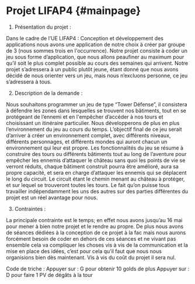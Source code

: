 # Projet LIFAP4 {#mainpage}

1. Présentation du projet :

Dans le cadre de l’UE LIFAP4 : Conception et développement des applications nous avons une
application de notre choix à créer par groupe de 3 (nous sommes trois en l'occurrence).
Notre projet consiste à coder un jeu sous forme d’application, que nous allons peaufiner au maximum
pour qu’il soit le plus complet possible au cours des semaines qui arrivent.
Notre projet s’adressera à un public plutôt jeune, étant donné que nous avons décidé de nous orienter
vers un jeu, mais nous n’excluons personne, ce jeu s’adressera à tous.


2. Description de la demande :

Nous souhaitons programmer un jeu de type “Tower Défense”, il consistera à défendre les zones
dans lesquelles se trouvent nos bâtiments, tout en se protégeant de l’ennemi et en l'empêcher d’accéder
à nos tours et choisissant un itinéraire particulier. Nous développerons de plus en plus l’environnement du jeu au cours du temps.
L’objectif final de ce jeu serait d’arriver à créer un environnement complet, avec différents niveaux,
différents personnages, et différents mondes qui auront chacun un environnement qui leur est propre.
Les fonctionnalités du jeu se résume à construire des tours ou différents bâtiments tout au long de
l’aventure pour empêcher les ennemis d’attaquer le château sans quoi les points de vie se verront
réduits, chaque bâtiment construit pourra être amélioré, aura sa propre capacité, et sera en charge
d’attaquer les ennemis qui se déplacent le long du circuit. Le circuit étant le chemin menant au château à protéger, et sur lequel se trouveront toutes les tours.
Le fait qu’on puisse tous travailler indépendamment les uns des autres sur des parties différentes du
projet est un réel avantage pour nous.


3. Contraintes :

La principale contrainte est le temps; en effet nous avons jusqu’au 16 mai pour mener à bien notre
projet et le rendre au propre.
De plus nous avons de séances dédiées à la conception de ce projet à la fac mais nous aurons forcément
besoin de coder en dehors de ces séances et ne vivant pas ensemble cela va compliquer les choses vis à
vis de la communication et la mise en place des idées, c’est pour cela qu’il faut que nous nous
organisions bien dès maintenant.
Vis à vis du coût du projet il sera nul.



Code de triche :
    Appuyer sur : G pour obtenir 10 golds de plus
    Appuyer sur : D pour faire 1 PV de dégâts à la tour
